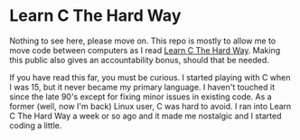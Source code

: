 # Learn C The Hard Way

Nothing to see here, please move on. This repo is mostly to allow me to move code between computers as I read [Learn C The Hard Way](http://c.learncodethehardway.org/book). Making this public also gives an accountability bonus, should that be needed.

If you have read this far, you must be curious. I started playing with C when I was 15, but it never became my primary language. I haven't touched it since the late 90's except for fixing minor issues in existing code. As a former (well, now I'm back) Linux user, C was hard to avoid. I ran into Learn C The Hard Way a week or so ago and it made me nostalgic and I started coding a little.

